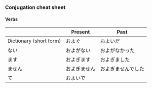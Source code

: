 ### Conjugation cheat sheet
#### Verbs

||Present|Past|
|-|-|-|
|Dictionary (short form)|およぐ|およいだ|
|ない|およがない|およがなかった|
|ます|およぎます|およぎました|
|ません|およぎません|およぎませんでした|
|て|およいで||